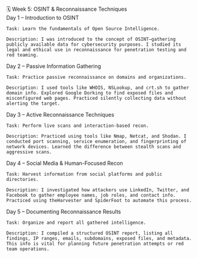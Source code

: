 🗓️ Week 5: OSINT & Reconnaissance Techniques\
Day 1 – Introduction to OSINT

    Task: Learn the fundamentals of Open Source Intelligence.

    Description: I was introduced to the concept of OSINT—gathering publicly available data for cybersecurity purposes. I studied its legal and ethical use in reconnaissance for penetration testing and red teaming.

Day 2 – Passive Information Gathering

    Task: Practice passive reconnaissance on domains and organizations.

    Description: I used tools like WHOIS, NSLookup, and crt.sh to gather domain info. Explored Google Dorking to find exposed files and misconfigured web pages. Practiced silently collecting data without alerting the target.

Day 3 – Active Reconnaissance Techniques

    Task: Perform live scans and interaction-based recon.

    Description: Practiced using tools like Nmap, Netcat, and Shodan. I conducted port scanning, service enumeration, and fingerprinting of network devices. Learned the difference between stealth scans and aggressive scans.

Day 4 – Social Media & Human-Focused Recon

    Task: Harvest information from social platforms and public directories.

    Description: I investigated how attackers use LinkedIn, Twitter, and Facebook to gather employee names, job roles, and contact info. Practiced using theHarvester and SpiderFoot to automate this process.

Day 5 – Documenting Reconnaissance Results

    Task: Organize and report all gathered intelligence.

    Description: I compiled a structured OSINT report, listing all findings, IP ranges, emails, subdomains, exposed files, and metadata. This info is vital for planning future penetration attempts or red team operations.
